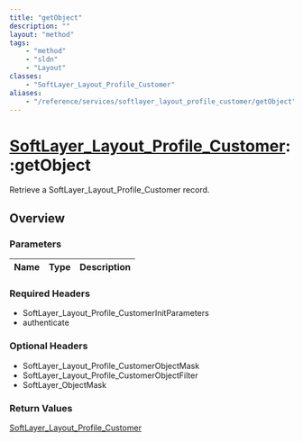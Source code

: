 ```yaml
---
title: "getObject"
description: ""
layout: "method"
tags:
    - "method"
    - "sldn"
    - "Layout"
classes:
    - "SoftLayer_Layout_Profile_Customer"
aliases:
    - "/reference/services/softlayer_layout_profile_customer/getObject"
---
```

# [SoftLayer_Layout_Profile_Customer](/reference/services/SoftLayer_Layout_Profile_Customer)::getObject

Retrieve a SoftLayer_Layout_Profile_Customer record.


## Overview 


### Parameters 
|Name | Type | Description |
| --- | --- | --- |


### Required Headers
* SoftLayer_Layout_Profile_CustomerInitParameters
* authenticate

### Optional Headers
* SoftLayer_Layout_Profile_CustomerObjectMask
* SoftLayer_Layout_Profile_CustomerObjectFilter
* SoftLayer_ObjectMask

### Return Values
<a href='/reference/datatypes/SoftLayer_Layout_Profile_Customer'>SoftLayer_Layout_Profile_Customer </a>

